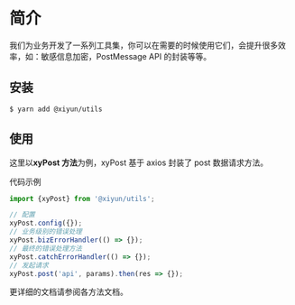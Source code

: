 # 简介
我们为业务开发了一系列工具集，你可以在需要的时候使用它们，会提升很多效率，如：敏感信息加密，PostMessage API 的封装等等。

## 安装

```shell
$ yarn add @xiyun/utils
```

## 使用

这里以**xyPost 方法**为例，xyPost 基于 axios 封装了 post 数据请求方法。

代码示例
```js
import {xyPost} from '@xiyun/utils';

// 配置
xyPost.config({});
// 业务级别的错误处理
xyPost.bizErrorHandler(() => {});
// 最终的错误处理方法
xyPost.catchErrorHandler(() => {});
// 发起请求
xyPost.post('api', params).then(res => {});
```

更详细的文档请参阅各方法文档。
